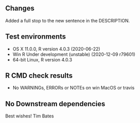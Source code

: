 ## Changes
Added a full stop to the new sentence in the DESCRIPTION.
## Test environments
* OS X 11.0.0, R version 4.0.3 (2020-06-22)
* Win R Under development (unstable) (2020-12-09 r79601)
* 64-bit Linux, R version 4.0.3

## R CMD check results
* No WARNINGs, ERRORs or NOTEs on win MacOS or travis

## No Downstream dependencies

Best wishes!
Tim Bates
